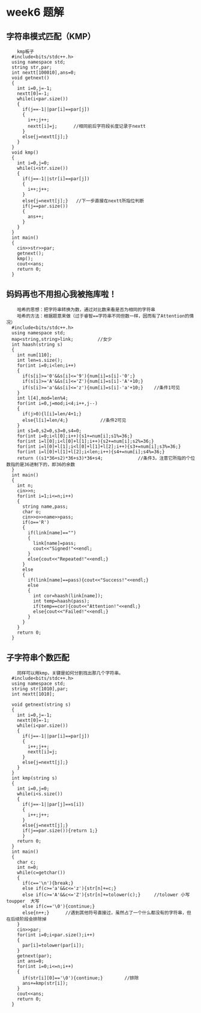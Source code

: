 # week6 题解
## 字符串模式匹配（KMP）
		kmp板子
      #include<bits/stdc++.h>
      using namespace std;
      string str,par;
      int nextt[100010],ans=0;
      void getnext()
      {
        int i=0,j=-1;
        nextt[0]=-1;
        while(i<par.size())
        {
          if(j==-1||par[i]==par[j])   
          {
            i++;j++;
            nextt[i]=j;      //相同前后字符段长度记录于nextt
          }
          else{j=nextt[j];}
        }
      }
      void kmp()
      {
        int i=0,j=0;
        while(i<str.size())
        {
          if(j==-1||str[i]==par[j])
          {
            i++;j++;
          }
          else{j=nextt[j];}   //下一步直接在nextt所指位判断
          if(j==par.size())
          {
            ans++;
          }
        }
      }
      int main()
      {
        cin>>str>>par;
        getnext();
        kmp();
        cout<<ans;
        return 0;
      }

## 妈妈再也不用担心我被拖库啦！
		哈希的思想：把字符串转换为数，通过对比数来看是否为相同的字符串
		哈希的方法：根据题意来做（过于睿智==字符串不同但数一样，因而有了Attention的情况）
      #include<bits/stdc++.h>
      using namespace std;
      map<string,string>link;         //女少
      int haash(string s)
      {
        int num[110];
        int len=s.size();
        for(int i=0;i<len;i++)
        {
          if(s[i]>='0'&&s[i]<='9'){num[i]=s[i]-'0';}
          if(s[i]>='A'&&s[i]<='Z'){num[i]=s[i]-'A'+10;}
          if(s[i]>='a'&&s[i]<='z'){num[i]=s[i]-'a'+10;}    //条件1可见
        }
        int l[4],mod=len%4;
        for(int i=0,j=mod;i<4;i++,j--)
        {
          if(j>0){l[i]=len/4+1;}
          else{l[i]=len/4;}            //条件2可见
        }
        int s1=0,s2=0,s3=0,s4=0;
        for(int i=0;i<l[0];i++){s1+=num[i];s1%=36;}
        for(int i=l[0];i<l[0]+l[1];i++){s2+=num[i];s2%=36;}
        for(int i=l[0]+l[1];i<l[0]+l[1]+l[2];i++){s3+=num[i];s3%=36;}
        for(int i=l[0]+l[1]+l[2];i<len;i++){s4+=num[i];s4%=36;}
        return ((s1*36+s2)*36+s3)*36+s4;             //条件3，注意它所指的个位数指的是36进制下的，即36的余数
      }
      int main()
      {
        int n;
        cin>>n;
        for(int i=1;i<=n;i++)
        {
          string name,pass;
          char o;
          cin>>o>>name>>pass;
          if(o=='R')
          {
            if(link[name]=="")
            {
              link[name]=pass;
              cout<<"Signed!"<<endl;
            }
            else{cout<<"Repeated!"<<endl;}
          }
          else
          {
            if(link[name]==pass){cout<<"Success!"<<endl;}
            else
            {
              int cor=haash(link[name]);
              int temp=haash(pass);
              if(temp==cor){cout<<"Attention!"<<endl;}
              else{cout<<"Failed!"<<endl;}
            }
          }
        }
        return 0;
      }

## 子字符串个数匹配

		同样可以用kmp，关键是如何分割找出那几个字符串。
      #include<bits/stdc++.h>
      using namespace std;
      string str[1010],par;
      int nextt[1010];

      void getnext(string s)
      {
        int i=0,j=-1;
        nextt[0]=-1;
        while(i<par.size())
        {
          if(j==-1||par[i]==par[j])
          {
            i++;j++;
            nextt[i]=j;
          }
          else{j=nextt[j];}
        }
      }
      int kmp(string s)
      {
        int i=0,j=0;
        while(i<s.size())
        {
          if(j==-1||par[j]==s[i])
          {
            i++;j++;
          }
          else{j=nextt[j];}
          if(j==par.size()){return 1;}
          }
        return 0;
      }
      int main()
      {
        char c;
        int n=0;
        while(c=getchar())
        {
          if(c=='\n'){break;}
          else if(c>='a'&&c<='z'){str[n]+=c;}
          else if(c>='A'&&c<='Z'){str[n]+=tolower(c);}     //tolower 小写        toupper  大写
          else if(c=='\0'){continue;}
          else{n++;}      //遇到其他符号直接过，虽然占了一个什么都没有的字符串，但在后续阶段会排除掉
        }
        cin>>par;
        for(int i=0;i<par.size();i++)
        {
          par[i]=tolower(par[i]);
        }
        getnext(par);
        int ans=0;
        for(int i=0;i<=n;i++)
        {
          if(str[i][0]=='\0'){continue;}        //排除
          ans+=kmp(str[i]);
        }
        cout<<ans;
        return 0;
      }
